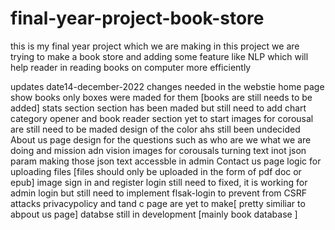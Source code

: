 # final-year-project-book-store
this  is my final year project which we are making in this project we are trying to make a book  store  and adding some feature like NLP which will help reader in reading books  on computer more efficiently

updates
date14-december-2022
changes needed in the webstie
home page show books only boxes were maded for them [books are still needs to be added] 
stats section section has been maded but still need to add chart 
category opener and book reader section yet to start 
images for corousal are still need to be maded design of the color ahs still been undecided
About us page design for the questions such as who are we what we are doing and mission adn vision 
images for corousals turning text inot json param making those json text accessble in admin
Contact us page logic for uploading files [files should only be uploaded in the form of pdf doc or epub] 
image
sign in and register login still need to fixed, it is working for admin login but still need to implement flsak-login to prevent from CSRF attacks
privacypolicy and tand c page are yet to make[ pretty similiar to abpout us page]
databse still in development [mainly book database ]
